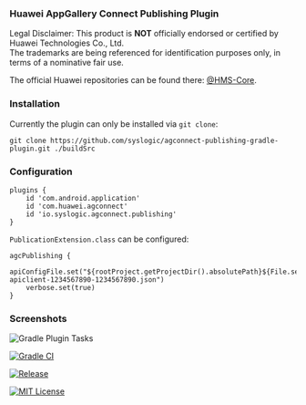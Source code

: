 ### Huawei AppGallery Connect Publishing Plugin

Legal Disclaimer: This product is **NOT** officially endorsed or certified by Huawei Technologies Co., Ltd.<br/>
The trademarks are being referenced for identification purposes only, in terms of a nominative fair use.

The official Huawei repositories can be found there: [@HMS-Core](https://github.com/orgs/HMS-Core/repositories).


### Installation

Currently the plugin can only be installed via `git clone`:

    git clone https://github.com/syslogic/agconnect-publishing-gradle-plugin.git ./buildSrc

### Configuration

````
plugins {
    id 'com.android.application'
    id 'com.huawei.agconnect'
    id 'io.syslogic.agconnect.publishing'
}
````

`PublicationExtension.class` can be configured:

````
agcPublishing {
    apiConfigFile.set("${rootProject.getProjectDir().absolutePath}${File.separator}credentials${File.separator}agc-apiclient-1234567890-1234567890.json")
    verbose.set(true)
}

````

### Screenshots

![Gradle Plugin Tasks](https://raw.githubusercontent.com/syslogic/agconnect-publishing-gradle-plugin/master/screenshots/screenshot_01.png)

[![Gradle CI](https://github.com/syslogic/agconnect-publishing-gradle-plugin/actions/workflows/gradle.yml/badge.svg)](https://github.com/syslogic/agconnect-publishing-gradle-plugin/actions/workflows/gradle.yml)

[![Release](https://jitpack.io/v/syslogic/agconnect-publishing-gradle-plugin.svg)](https://jitpack.io/#io.syslogic/agconnect-publishing-gradle-plugin)

[![MIT License](https://img.shields.io/github/license/syslogic/agconnect-publishing-gradle-plugin)](https://github.com/syslogic/agconnect-publishing-gradle-plugin/blob/master/LICENSE)

